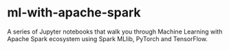 # ml-with-apache-spark
A series of Jupyter notebooks that walk you through Machine Learning with Apache Spark ecosystem using Spark MLlib, PyTorch and TensorFlow.
